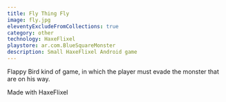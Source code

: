 ```yaml
---
title: Fly Thing Fly
image: fly.jpg
eleventyExcludeFromCollections: true
category: other
technology: HaxeFlixel
playstore: ar.com.BlueSquareMonster
description: Small HaxeFlixel Android game 
---
```

Flappy Bird kind of game, in which the player must evade the monster that are on his way.

Made with HaxeFlixel

